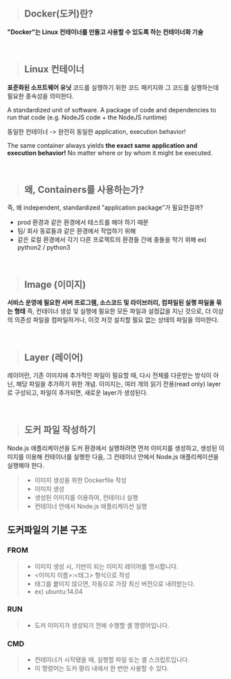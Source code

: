 > ## Docker(도커)란?
**"Docker"는 Linux 컨테이너를 만들고 사용할 수 있도록 하는 컨테이너화 기술**

<br>

> ## Linux 컨테이너
**표준화된 소프트웨어 유닛** 코드를 실행하기 위한 코드 패키지와 그 코드를 실행하는데 필요한 종속성을 의미한다.

A standardized unit of software. A package of code and dependencies to run that code (e.g. NodeJS code + the NodeJS runtime)

동일한 컨테이너 -> 완전히 동일한 application, execution behavior!

The same container always yields **the exact same application and execution behavior!** No matter where or by whom it might be executed.

<br>

> ## 왜, Containers를 사용하는가?

즉, 왜 independent, standardized "application package"가 필요한걸까?
- prod 환경과 같은 환경에서 테스트를 해야 하기 때문
- 팀/ 회사 동료들과 같은 환경에서 작업하기 위해
- 같은 로컬 환경에서 각기 다른 프로젝트의 환경들 간에 충돌을 막기 위해 ex) python2 / python3

<br>

> ## Image (이미지)
**서비스 운영에 필요한 서버 프로그램, 소스코드 및 라이브러리, 컴파일된 실행 파일을 묶는 형태** 즉, 컨테이너 생성 및 실행에 필요한 모든 파일과 설정값을 지닌 것으로, 더 이상의 의존성 파일을 컴파일하거나, 이것 저것 설치할 필요 없는 상태의 파일을 의미한다.

<br>

> ## Layer (레이어)
레이어란, 기존 이미지에 추가적인 파일이 필요할 때, 다시 전체를 다운받는 방식이 아닌, 해당 파일을 추가하기 위한 개념.
이미지는, 여러 개의 읽기 전용(read only) layer 로 구성되고, 파일이 추가되면, 새로운 layer가 생성된다.

<br>

> ## 도커 파일 작성하기
Node.js 애플리케이션을 도커 환경에서 실행하려면 먼저 이미지를 생성하고, 생성된 이미지를 이용해 컨테이너를 실행한 다음, 그 컨테이너 안에서 Node.js 애플리케이션을 실행해야 한다.

> - 이미지 생성을 위한 Dockerfile 작성
> - 이미지 생성
> - 생성된 이미지를 이용하여, 컨테이너 실행
> - 컨테이너 안에서 Node.js 애플리케이션 실행

## 도커파일의 기본 구조
### FROM
> - 이미지 생성 시, 기반이 되는 이미지 레이어를 명시합니다.
> - <이미지 이름>:<태그> 형식으로 작성
> - 태그를 붙이지 않으면, 자동으로 가장 최신 버전으로 내려받는다.
> - ex) ubuntu:14.04

### RUN
> - 도커 이미지가 생성되기 전에 수행할 셸 명령어입니다.

### CMD
> - 컨테이너가 시작됐을 때, 실행할 파일 또는 셸 스크립트입니다.
> - 이 명령어는 도커 팡리 내에서 한 번만 사용할 수 있다.